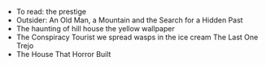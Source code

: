 - To read:
  the prestige
- Outsider: An Old Man, a Mountain and the Search for a Hidden Past
- The haunting of hill house
  the yellow wallpaper
- The Conspiracy Tourist
  we spread
  wasps in the ice cream
  The Last One
  Trejo
- The House That Horror Built